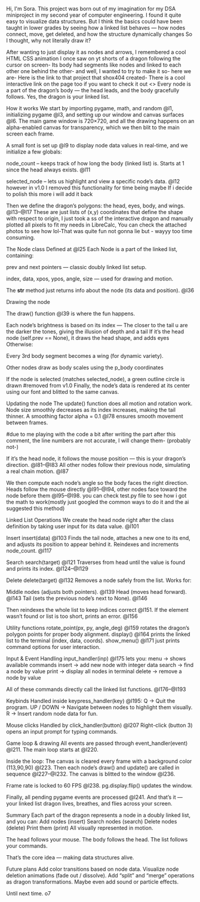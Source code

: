 Hi, I'm Sora.
This project was born out of my imagination for my DSA miniproject in my second year of computer engineering. 
I found it quite easy to visualize data structures. But I think the basics could have been taught in lower grades by seeing how a linked list behaves — how nodes connect, move, get deleted, and how the structure 
dynamically changes 
So I thought, why not literally draw it?

After wanting to just display it as nodes and arrows, I remembered a cool HTML CSS animation I once saw on yt shorts of a dragon following the cursor on screen- Its body had segments like nodes and linked to each other
one behind the other- and well, I wanted to try to make it so- here we are-
Here is the link to that project that shox404 created- There is a cool interactive link on the page too if you want to check it out <>
Every node is a part of the dragon’s body — the head leads, and the body gracefully follows.
Yes, the dragon is your linked list.

How it works
We start by importing pygame, math, and random @l1, initializing pygame @l3, and setting up our window and canvas surfaces @l6.
The main game window is 720×720, and all the drawing happens on an alpha-enabled canvas for transparency, which we then blit to the main screen each frame.

A small font is set up @l9 to display node data values in real-time, and we initialize a few globals:

node_count – keeps track of how long the body (linked list) is. Starts at 1 since the head always exists. @l11

selected_node – lets us highlight and view a specific node’s data. @l12 however in v1.0 I removed this functionality for time being maybe If i decide to polish this more i will add it back

Then we define the dragon’s polygons: the head, eyes, body, and wings. @l13–@l17
These are just lists of (x,y) coordinates that define the shape with respect to origin, I just took a ss of the interactive dragon and manually plotted all pixels to fit my needs in LibreCalc, You can check the attached
photos to see how lol-That was quite fun not gonna lie but - wayyy too time consuming.

The Node class
Defined at @l25
Each Node is a part of the linked list, containing:

prev and next pointers — classic doubly linked list setup.

index, data, xpos, ypos, angle, size — used for drawing and motion.

The __str__ method just returns info about the node (its data and position). @l36

Drawing the node

The draw() function @l39 is where the fun happens.

Each node’s brightness is based on its index — The closer to the tail u are  the darker the tones, giving the illusion of depth and a tail 
If it’s the head node (self.prev == None), it draws the head shape, and adds eyes 
Otherwise:

Every 3rd body segment becomes a wing (for dynamic variety). 

Other nodes draw as body scales using the p_body coordinates

If the node is selected (matches selected_node), a green outline circle is drawn #removed from v1.0
Finally, the node’s data is rendered at its center using our font and blitted to the same canvas.

Updating the node
The update() function does all motion and rotation work.
Node size smoothly decreases as its index increases, making the tail thinner. 
A smoothing factor alpha = 0.1 @l78 ensures smooth movement between frames.

#due to me playing with the code a bit after writing the part after this comment, the line numbers are not accurate, I will change them- (probably not-)

If it’s the head node, it follows the mouse position — this is your dragon’s direction. @l81–@l83
All other nodes follow their previous node, simulating a real chain motion. @l87

We then compute each node’s angle so the body faces the right direction.
Heads follow the mouse directly @l91–@l94, other nodes face toward the node before them @l95–@l98.
you can check test.py file to see how i got the math to work(mostly just googled the common ways to do it and the ai suggested this method)

Linked List Operations
We create the head node right after the class definition by taking user input for its data value. @l101

Insert
insert(data) @l103
Finds the tail node, attaches a new one to its end, and adjusts its position to appear behind it.
Reindexes and increments node_count. @l117

Search
search(target) @l121
Traverses from head until the value is found and prints its index. @l124–@l129

Delete
delete(target) @l132
Removes a node safely from the list. Works for:

Middle nodes (adjusts both pointers). @l139
Head (moves head forward). @l143
Tail (sets the previous node’s next to None). @l146

Then reindexes the whole list to keep indices correct @l151.
If the element wasn’t found or list is too short, prints an error. @l156

Utility functions
rotate_point(px, py, angle_deg) @l159 rotates the dragon’s polygon points for proper body alignment.
display() @l164 prints the linked list to the terminal (index, data, coords).
show_menu() @l171 just prints command options for user interaction.

Input & Event Handling
input_handler(inp) @l175 lets you:
menu → shows available commands
insert → add new node with integer data
search → find a node by value
print → display all nodes in terminal
delete → remove a node by value

All of these commands directly call the linked list functions. @l176–@l193

Keybinds
Handled inside keypress_handler(key) @l195:
Q → Quit the program.
UP / DOWN → Navigate between nodes to highlight them visually.
R → Insert random node data for fun.

Mouse clicks
Handled by click_handler(button) @l207
Right-click (button 3) opens an input prompt for typing commands.

Game loop & drawing
All events are passed through event_handler(event) @l211.
The main loop starts at @l220.

Inside the loop:
The canvas is cleared every frame with a background color (113,90,90) @l223.
Then each node’s draw() and update() are called in sequence @l227–@l232.
The canvas is blitted to the window @l236.

Frame rate is locked to 60 FPS @l238.
pg.display.flip() updates the window.

Finally, all pending pygame events are processed @l241.
And that’s it — your linked list dragon lives, breathes, and flies across your screen.

Summary
Each part of the dragon represents a node in a doubly linked list, and you can:
Add nodes (insert)
Search nodes (search)
Delete nodes (delete)
Print them (print)
All visually represented in motion.

The head follows your mouse.
The body follows the head.
The list follows your commands.

That’s the core idea — making data structures alive.

Future plans
Add color transitions based on node data.
Visualize node deletion animations (fade out / dissolve).
Add “split” and “merge” operations as dragon transformations.
Maybe even add sound or particle effects.

Until next time. o7
